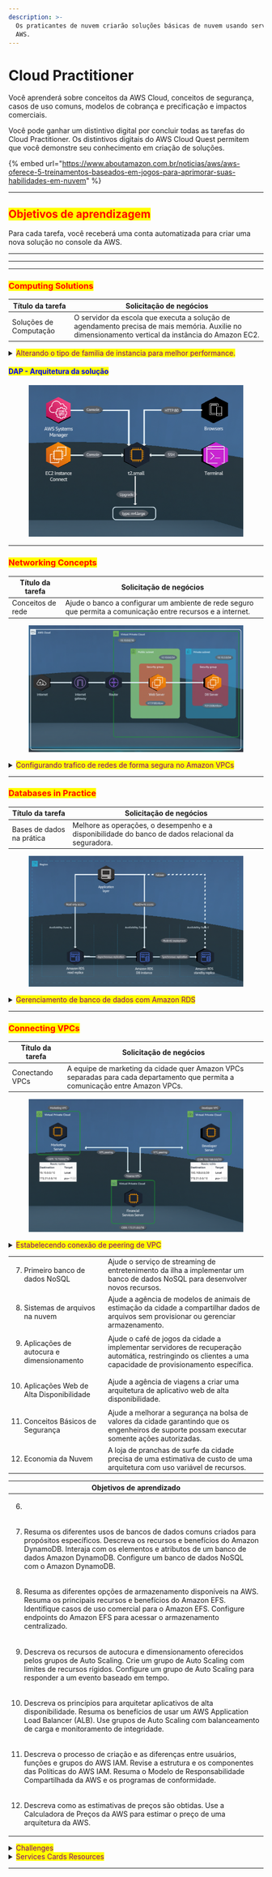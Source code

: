 ```yaml
---
description: >-
  Os praticantes de nuvem criarão soluções básicas de nuvem usando serviços da
  AWS.
---
```


# Cloud Practitioner

Você aprenderá sobre conceitos da AWS Cloud, conceitos de segurança, casos de uso comuns, modelos de cobrança e precificação e impactos comerciais.

Você pode ganhar um distintivo digital por concluir todas as tarefas do Cloud Practitioner. Os distintivos digitais do AWS Cloud Quest permitem que você demonstre seu conhecimento em criação de soluções.

{% embed url="https://www.aboutamazon.com.br/noticias/aws/aws-oferece-5-treinamentos-baseados-em-jogos-para-aprimorar-suas-habilidades-em-nuvem" %}

***

## <mark style="color:red;">**Objetivos de aprendizagem**</mark>

Para cada tarefa, você receberá uma conta automatizada para criar uma nova solução no console da AWS.



***



***

***

### <mark style="color:red;">Computing Solutions</mark>

| Título da tarefa       | Solicitação de negócios                                                                                                                            |
| ---------------------- | -------------------------------------------------------------------------------------------------------------------------------------------------- |
| Soluções de Computação | O servidor da escola que executa a solução de agendamento precisa de mais memória. Auxilie no dimensionamento vertical da instância do Amazon EC2. |

<details>

<summary><mark style="color:purple;">Alterando o tipo de familia de instancia para melhor performance.</mark></summary>

Descreva famílias de instâncias e tipos de instâncias do Amazon EC2. Descreva o dimensionamento horizontal e vertical.

1. Reconhecer opções para conectar-se a instâncias do Amazon EC2.

* [x] &#x20;Explore Amazon EC2 instance types.
* [x] Filter EC2 instances based on their attributes.
* [x] Connect to an EC2 instance using Amazon EC2 Session Manager
* [x] View EC2 instance metadata using the instance public IP address.
* [x] Start and stop an EC2 instance by using the Amazon EC2 console.

***

<mark style="color:purple;">**Step 1**</mark>

1. On the top navigation bar, review the Region selector to ensure that the Region is set to N. Virginio (us-east-1).
2. In the Services search box, type: EC2
3. In the search results, under Services, click EC2.
4. Go to next step

![](<../../../.gitbook/assets/image (22) (1).png>)

<mark style="color:purple;">**Step 2**</mark>

1. In the left navigation pane, click instances.
2. Go to the next step

<mark style="color:red;">**Concepts:**</mark> Amazon Elastic Compute Cloud (Amazon EC2) instances provide virtual compute capacity in the cloud. With a choice of processor, storage, networking, operating system, and purchase model the service offers a broad and deep solution.

![](<../../../.gitbook/assets/image (23) (1).png>)

<mark style="color:purple;">**Step 3**</mark>

1. In the instances section, choose the check box to select the AWS Computing Solutions instance.
2. Click the Details tab.
3. Review the details.
4. Go to the next step

<mark style="color:red;">**Concepts**</mark>: Information about the instance (such as its public IP, private IP, and public DNS) is displyaed in the instance summary section by selecting the EC2 instance.

![](<../../../.gitbook/assets/image (24) (1).png>)

<mark style="color:purple;">**Step 4**</mark>

1. in the left navigation pane, click Instance Types.
2. Go to the next step

<mark style="color:red;">**Concept:**</mark> Amazon EC2 provides a wide selection of instance types that belong to instance families that are optimized to fit different use cases.

![](<../../../.gitbook/assets/image (25) (1).png>)

<mark style="color:purple;">**Step 5**</mark>

1. In the Instances types section, in the filter box, type the fllowing and press Enter after each:

* t3.large
* c5.large
* r5.large

2. Choose the three check boxes to select each added instance types.
3. Go to the next step

<mark style="color:red;">Concept:</mark> Each instance type includes one or more instance sizes, so you can scale your resources to the requirements of your target workload.

![](<../../../.gitbook/assets/image (26) (1).png>)

<mark style="color:purple;">**Step 6**</mark>

1. For each instance types, review the instance details.
2. To compare compute, networking, storage, accelerators, and pricing information, scroll down.
3. In the left navigation pane, click instances.
4. Go to the next step

<mark style="color:red;">**Concept:**</mark> Using the Amazon EC2 console, you can filter instance attributes such as instance types, instance family, and instance size. You can search using keyworkds, atribute names, or expressions.

![](<../../../.gitbook/assets/image (27) (1).png>)

<mark style="color:purple;">**Step 7**</mark>

1. Choose the check box to select the AWS Computing Solutions instances.
2. On the details tab, under Public IPv4 address, click the copy icon to copy the provided address.

* Do not use the "open address" link

3. Go to the next step

<mark style="color:red;">**Concept:**</mark> Instance metadata is data about your instance that you can use to configure or manage the running instance. Instance metadata is divided into categories; for exemple, host name, events, and securiy groups.

![](<../../../.gitbook/assets/image (28) (1).png>)

<mark style="color:purple;">**Step 8**</mark>

1. Open a new browser tab, and then paste the IP Address that you just copied and press Enter (not shown).
2. Review the instance details, and then return to the previous browser.

* You should land on the instance page in the Amazon EC2 Console.

3. Go to the next step.

<mark style="color:red;">**Concept:**</mark> When creeating a new insntace, you can enable the instance metadata service (IMDS) through the Advanced details sections. This way, you can display attibute details by using the instance's public IP.

![](<../../../.gitbook/assets/image (29) (1).png>)

<mark style="color:purple;">**Step 9**</mark>

1. In the instances section, click Connect.
2. Go to the next step

<mark style="color:red;">**Concept:**</mark> You have the flexibility to connect to an EC2 instance by using Amazon EC2 Instance Connect, Session Manager (a capability of AWS Systems Manager), or an SSH client.

![](<../../../.gitbook/assets/image (30) (1).png>)

<mark style="color:purple;">**Step 10**</mark>

1. Click EC2 Instance Connect tab.
2. Review the connection settings.
3. Click the Session Manager tab.
4. Go to the next step

<mark style="color:red;">**Concept:**</mark> EC2 Instance Connect provides an efficient and secure way to connect to your Linux instances. EC2 Instance Connect uses AWS Identity and Access Management (IAM) policies and principals to control SSH access to you instances, removing the need to share and manage SSH keys.

![](<../../../.gitbook/assets/image (31).png>)

<mark style="color:purple;">**Step 11**</mark>

1. Review the Session Manager usage details.
2. Click the SSH client tab.
3. Go to the next step

<mark style="color:red;">**Concept:**</mark> Using Session Manager, you can manage your EC2 instances through an interactive one-click, browser-based shell or through the AWS Command Line Interface (AWS CLI). After the session begins, you can run bash commands as you would through any other connection type.

![](<../../../.gitbook/assets/image (32).png>)

<mark style="color:purple;">**Step 12**</mark>

1. Review the requirements for connecting through SSH.
2. Click to go back to the Session Manager tab.
3. Go to the next step.

<mark style="color:red;">**Concept:**</mark> You can connect to your instance by using an SSH client on your local device through your instance key pair. Your device might have an SSH client by default or you might need to install an SSH client.

![](<../../../.gitbook/assets/image (33).png>)

<mark style="color:purple;">**Step 13**</mark>

1. Click connect, and then wait for the terminal window to open.
2. Go to the next step.

<mark style="color:red;">**Concept:**</mark> Session Manager provides secure and auditable node management without the need to open inbound ports, maintain bastion hosts, or manage SSH keys. Session Manager also allows you to comply with corporate policies that require controlled access to managed nodes, strict security practicesm and fully auditable logs with node access details, while providing end users with simple onde-click cross-platform access to your managed nodes.

![](<../../../.gitbook/assets/image (34).png>)

<mark style="color:purple;">**Step 14**</mark>

1. To provide root privileges to the current session, in the terminal window, at the command prompt, run the following command (type the command and press Enter):  `sudo -i`
2. To change to the application directory, run: `cd ../home/ec2-user/sample-app`

* Be sure to add a space between `cd` and the `../` command.
* A sample application resides on this instance.

3. To view the files in the sample\_app directory, run: `ls`
4. To check the instance log, run: `tail -lf aws_compute_solutions.log`

<mark style="color:red;">**Concept:**</mark> After you are connected to the instance, you can control the instance by using AWS CLI command. The command prompt behaves as if you are connected locally.

![](<../../../.gitbook/assets/image (35).png>)

<mark style="color:purple;">**Step 15**</mark>

1. Review the log details.

* To quit, press CTRL + C on your keyboard.

2. Close the terminal tab to return to the instances page in the Amazon EC2 console.
3. Go to the next step.

![](<../../../.gitbook/assets/image (36).png>)

<mark style="color:purple;">**Step 16**</mark>

1. Click Actions to expand the dropdown menu.
2. Choose Instance settings.
3. Choose Edit user data.
4. Go to the next step

<mark style="color:red;">**Concept:**</mark> You can use the Actions dropdown menu to control the instance state and modify instance attributes.

![](<../../../.gitbook/assets/image (37).png>)

<mark style="color:purple;">**Step 17**</mark>

1. Under Current user data, review the commands.
2. Click Cancel.
3. Go to the next step

<mark style="color:red;">**Concept**</mark>**:** You can also use instance metadata to access user data that you specified when launching your instance.

![](<../../../.gitbook/assets/image (38).png>)

<mark style="color:purple;">**Step 18**</mark>

1. In the left navigation pane, click instances.
2. In the Instances section, click Instance state to expand the dropdown menu.
3. Choose Stop instance.
4. Go to the next step.

<mark style="color:red;">**Concept:**</mark> Using the instance state dropdown menu, you can place an instance into different states of activity. You can start and stop an instance if it has an Amazon Elastic Block Store (Amazon EBS) volume as its root device.

![](<../../../.gitbook/assets/image (39).png>)

<mark style="color:purple;">**Step 19**</mark>

1. In the pop-up box, click Stop.
2. Go to the next step

<mark style="color:red;">**Concept:**</mark> Afteran instance stops, CPU usage and data transfer charges cease, but storage charges for any attached Amazon EBS volumes continue.

![](<../../../.gitbook/assets/image (40).png>)

<mark style="color:purple;">**Step 20**</mark>

1. Review the successfully stopped banner.
2. On the Details tab, after the instance state changes to Stopped, review the Public IPv4 address and DNS.

* They should both be empty. You may need to click the refresh button under the banner to see the empty settings.

3. Go to the next step.

<mark style="color:red;">**Concept:**</mark> Each time you start a stopped instance, AWS charges a minimum of one minutes for the use of per-second billing instances. After one minute, AWS charges only for the seconds that you use.

![](<../../../.gitbook/assets/image (41).png>)

<mark style="color:purple;">**Step 21**</mark>

1. In Actions to expand the dropdown menu.
2. Choose instance settings.
3. Review the available options.

* You have different options to change your instance, such as type, termination protectionm and shutdown behavior.

4. Go to the next step.

<mark style="color:red;">**Concept:**</mark> You must stop your Amazon EBS-backend instance before you can change its instance type. Plan for downtime while your instance is stopped. Stopping the instance and changing its instance type might take a few minutes, and restarting your instance might take a variable amount of time depending on your application's startup scripts.

![](<../../../.gitbook/assets/image (42).png>)

<mark style="color:purple;">**Step 22**</mark>

1. Click Instance state to expand the dropdown menu.
2. Choose Start Instance.
3. Go to the next step

![](<../../../.gitbook/assets/image (43).png>)

<mark style="color:purple;">**Step 23**</mark>

1. After the instance reaches the Running state, review the instance details.

* Node that the public IPv3 address and DNS are now populated.

2. Go to the next step.

![](<../../../.gitbook/assets/image (44).png>)

Finished.

</details>

#### <mark style="color:blue;">DAP - Arquitetura da solução</mark>

<figure><img src="../../../.gitbook/assets/image (21) (1).png" alt=""><figcaption></figcaption></figure>

***

### <mark style="color:red;">Networking Concepts</mark>

| Título da tarefa  | Solicitação de negócios                                                                                      |
| ----------------- | ------------------------------------------------------------------------------------------------------------ |
| Conceitos de rede | Ajude o banco a configurar um ambiente de rede seguro que permita a comunicação entre recursos e a internet. |

<figure><img src="../../../.gitbook/assets/image (17) (1).png" alt=""><figcaption></figcaption></figure>

<details>

<summary><mark style="color:purple;">Configurando trafico de redes de forma segura no Amazon VPCs</mark></summary>

Defina os principais recursos de VPCs, sub-redes, gateways de internet e tabelas de rotas. Descreva os benefícios de usar Amazon VPCs. Declare os conceitos básicos de notação de bloco CIDR e endereçamento IP.&#x20;

1. Explique como o tráfego VPC é roteado e protegido usando gateways, listas de controle de acesso à rede e grupos de segurança.

* [x] Explore the components that comprise a virtual private cloud (VPC)
* [x] Configure a route table attached to a subnet within a VPC.
* [x] Configure an internet gateway inside a VPC.
* [x] Configure inbound rules within a security group to control access.

***

<mark style="color:purple;">**Step 1**</mark>

1. On the top navigation bar, review the Region selector to ensure that the Region is set to N. Virginio (us-east-1).
2. In the Services search box, type: EC2
3. In the search results, under Services, click EC2.
4. Go to next step

<mark style="color:red;">**Concept:**</mark> AWS launched its very first Amazon Elastic Compute Cloud (Amazon EC2) instance in August, 2006.

![](<../../../.gitbook/assets/image (22) (1).png>)

<mark style="color:purple;">**Step 2**</mark>

1. In the left navigation pane, click instances.
2. Go to the next step

![](<../../../.gitbook/assets/image (5) (1).png>)

<mark style="color:purple;">**Step 3**</mark>

1. In the instances section, choose the check box to select Web Server instance.
2. On the Details tab, under Public IPv4 address, click the copy icon to copy the provided addredd.
3. Go to the next step

![](<../../../.gitbook/assets/image (1) (1) (1).png>)

<mark style="color:purple;">**Step 4**</mark>

1. In a new browser tab, paste the IP Address that you just copied and press Enter.

* After a few minutes, a site timeout message will appear.

2. To solve this issue return to the previous browser (the Instances page in the Amazon EC2 console).
3. Go to the next step

![](<../../../.gitbook/assets/image (2) (1) (1).png>)

<mark style="color:purple;">**Step 5**</mark>

1. In the instances section, choose the check box to select the Web Server instance.
2. Click the Networking tab.
3. Review the Public and Private IIPv4 address.
4. Go to the next step

<mark style="color:red;">**Concepts**</mark>: Using Amazon Virtual Private Cloud (Amazon VCP), you can launch AWS resources into a virtual network closely resembles a traditional network that you'd operate in you own data center, with the benefits of using the scalable infrastructure of AWS.

![](<../../../.gitbook/assets/image (3) (1) (1).png>)

<mark style="color:purple;">**Step 6**</mark>

1. Under Subnet ID, click the provided ID.
2. Go the next step

<mark style="color:red;">**Concepts**</mark>: A subnet is a range of IP addresses in your VPC. You can launch AWS resources into a specified subnet. Each subnet must reside entirely within one Availability Zone and cannot span zones.

![](<../../../.gitbook/assets/image (4) (1) (1).png>)

<mark style="color:purple;">**Step 7**</mark>

1. In the Subnets section, choose the check box to select the network-concepts subnet.
2. Click the Route table tab.
3. Next to Route table, click the link name that contains web-server-netSubnet1

<mark style="color:red;">**Concepts**</mark>: A route table contains a set of rules, called routes, that are used to determine where network traffic from your subnet or gateway is directed. Use a public subnet for internet-connected resources and a private subnet for resources not connected to the Internet.

![](<../../../.gitbook/assets/image (5) (1) (1).png>)

<mark style="color:purple;">**Step 8**</mark>

1. In the Route tables section, choose the check box to select the network-concepts route table.
2. Click the Routes tab.
3. Review the two route table entries.

* One route sends local traffic to the local network only, and the other route sends all other traffic to the internet through a NAT gateway.

4. Click Edit routes.
5. Go to the next step.

<mark style="color:red;">**Concepts**</mark>: The CIDR naming convention 0.0.0.0/0 represents all IPv4 address (::/0 for IPv6).

![](<../../../.gitbook/assets/image (6) (1).png>)

<mark style="color:purple;">**Step 9**</mark>

1. To delete e NAT gateway from the route table, click Remove.
2. Go to the next step.

<mark style="color:red;">**Concepts**</mark>: A NAT gateway is a network address translation (NAT) service. With a NAT gateway, instances in a private subnet can connect to services outside your VPC. External services cannot initiate a connection with those instances.

![](<../../../.gitbook/assets/image (7) (1).png>)

<mark style="color:purple;">**Step 10**</mark>

1. Click Add route.
2. To configure the new route, for Destination, type: 0.0.0.0/0
3. For Target, choose Internet Gateway.
4. Choose igw-xxxxxxx(network-concepts/VPC).
5. Click Save changes.
6. Go to the next step

<mark style="color:red;">**Concepts**</mark>: An internet gateway serves two purposes:

* Provide a target in your VPC route tables for internet-routable traffic.
* Perform network address translation (NAT) for instances that have been assigned public IPv4 addresses.

![](<../../../.gitbook/assets/image (8) (1).png>)

<mark style="color:purple;">**Step 11**</mark>

1. On the Routes tab, review the new internet gateway association.

* The subnet is now reachable from the internet.

2. Navigate to the Instances page on the Amazon EC2 console.

* Remember, on the top navigation bar, you can use the Services search box (or click Services) to navigate to a different service console

3. Go to the next step

<mark style="color:red;">**Concepts**</mark>: An internet gateway supports IPv4 and IPv6 traffic. It does not cause availability risks or bandwidth constraints on your network traffic. There's no additional charge for having an internet gateway in you account.

![](<../../../.gitbook/assets/image (9) (1).png>)

<mark style="color:purple;">**Step 12**</mark>

1. In the felt navigation pane, click instances.
2. In the Instances section, choose the check box to select the Web Server instance.
3. Click the Security tab.
4. Under Security groups, click WebServerSecurityGroup
5. Go to the next step

![](<../../../.gitbook/assets/image (10) (1).png>)

<mark style="color:purple;">**Step 13**</mark>

1. On the Inbound rules tab, click Edit inbounds rules.
2. Go to the next step

<mark style="color:red;">**Concepts**</mark>: For each security group, you can add rules that control the traffic based on protocols and port numbers. Separate sets of rules exist for inbound traffic and outbound traffic.

![](<../../../.gitbook/assets/image (11) (1).png>)

<mark style="color:purple;">**Step 14**</mark>

1. Click Add rule
2. Go to the next step

<mark style="color:red;">**Concepts**</mark>: When you create a VPC, it comes with a default security group. You can create additional security groups for each VPC.

![](<../../../.gitbook/assets/image (12) (1).png>)

<mark style="color:purple;">**Step 15**</mark>

1. In the Inbound rules section, for Type, click the search box to expand the dropdown menu.
2. Scroll down to see the varius predefined protocols available.

* You can see MYSQL/Aurora protocol on the dropdown menu, which you will use in the upcoming DIY section of this solution.

3. Choose HTTP.
4. Go to the next step.

<mark style="color:red;">**Concepts**</mark>: You can create a security group and add rules that reflect the role of the instance that is associated with the security group. For example, an instnace that is configured as a web server needs security group rules that allow inbound HTTP and HTTPS access. Likewise, a database instance needs rules that allow access for the type of database, such as access over port 3306 for MySQL.

![](<../../../.gitbook/assets/image (13) (1).png>)

<mark style="color:purple;">**Step 16**</mark>

1. For Source, choose Anywhere-IPV4.
2. Review the recommended setting warning alert.
3. Click Save rules.
4. Go to the next step

<mark style="color:red;">**Concepts**</mark>: Security groups are stateful. For example, if you send request from an instance, the response traffic for that request is allowed to reach the instance regardless of the inbound security group rules. Responses to allowed inbound traffic are allowed to leave the instance, regardless of the outbound rules.

![](<../../../.gitbook/assets/image (14) (1).png>)

<mark style="color:purple;">**Step 17**</mark>

1. In the left navigation pane, click Instances.
2. Go to the next step.

![](<../../../.gitbook/assets/image (15) (1).png>)

<mark style="color:purple;">**Step 18**</mark>

1. In the Instances section, choose the check box to select the Web Server instance.

* This will test connectivity using a Java application.

2. Click the Networking tab.
3. Under Publick IPv4 address, click the copy icon to copy the provided address.
4. Go to the next step

![](<../../../.gitbook/assets/image (118).png>)

<mark style="color:purple;">**Step 19**</mark>

1. In the new browser tab, paste the instance IP address that you just coiped and press Enter.
2. Review the application that loads from the publick IP address.
3. Review the connection from the internet to the Web Server.

* A connection should be established.

4. Review the connection from the Web Server to the DB Server.

* A connection from the Web Server to the DB Server sould display as failed.

5. Go to the next step

<mark style="color:red;">**Concepts**</mark>: To deploy a working internet gateway, the following must be completed:

* The internet gateway must be attached to a VPC
* Route tables associated with your public subnet must have a route to your internet gateway.
* Security groups associated with your VPC must allow traffic to/from the internet.
* Any instances in the VPC must have a public IP or Elastic IP address assigned.

![](<../../../.gitbook/assets/image (119).png>)

Finished.

</details>

***

### <mark style="color:red;">Databases in Practice</mark>

| Título da tarefa          | Solicitação de negócios                                                                            |
| ------------------------- | -------------------------------------------------------------------------------------------------- |
| Bases de dados na prática | Melhore as operações, o desempenho e a disponibilidade do banco de dados relacional da seguradora. |

<figure><img src="../../../.gitbook/assets/image.png" alt=""><figcaption></figcaption></figure>

<details>

<summary><mark style="color:purple;">Gerenciamento de banco de dados com Amazon RDS</mark></summary>

Revise os recursos, benefícios e tipos de banco de dados disponíveis com o Amazon RDS. Descreva o dimensionamento vertical e horizontal no Amazon RDS. Use réplicas de leitura do Amazon RDS para aumentar o desempenho do banco de dados.&#x20;

1. Implemente implantações multi-AZ do Amazon RDS para aumentar a disponibilidade.

* [x] Launch an Amazon RDS instance.
* [x] Configure a Multi-AZ deploymnet
* [x] Configure Amazon RDS backups.

***

<mark style="color:purple;">**Step 1**</mark>

1. In the top navigation bar search box, type: RDS
2. In the search results, under Services, click RDS.
3. Go to the next step

![](<../../../.gitbook/assets/image (1).png>)

<mark style="color:purple;">**Step 2**</mark>

1. In the left navigation pane, click Databases.
2. In the Databases section, click Create database.
3. Go to the next step

<mark style="color:red;">**Concept:**</mark> Amazon Relational Database Service (Amazon RDS) is a managed service. This  means that your database administrator can focus on innovating instead of patching and updating their database and infrastructure.

Amazon RDS is optmized for memory, performance, and input/output. With Amazon RDS, you only pay for the resources that you actually consume.

![](<../../../.gitbook/assets/image (2).png>)

<mark style="color:purple;">**Step 3**</mark>

1. To fine-tune your configuration, for Choose a database creation method, choose Standard create.
2. For Engine type, choose MariaDB.
3. Go to the next step.

<mark style="color:red;">**Concept:**</mark> AWS offers several familiar database (DB) engines. Amazon Aurora, a lightning fast database solution at AWS, is up to five times faster than MySQL and three times faster than PostgreSQL. Aurora databases are highly secure, available, and durable.

&#x20;![](<../../../.gitbook/assets/image (3).png>)

<mark style="color:purple;">**Step 4**</mark>

1. For Engine Version, keep the default MariaDB version provided.

* The default version might be different from what is displayed in the screenshot example.

2. For Templates, choose Dev/Test.
3. Go to the next step

<mark style="color:red;">**Concept:**</mark> Amazon RDS provides three templates for you deployment: Production, Dev/Test, and Free Tier. Use Free Tier if you wish to learn or deploy a quick proof of concept. Use Production only when deploying a production-level system

![](<../../../.gitbook/assets/image (4).png>)

<mark style="color:purple;">**Step 5**</mark>

1. For DB instance identifier, type: my-database

* This is the name of your DB instance.

2. For Master username, keep the default username of admin.
3. For Credentials management, choose Self managed
4. For Master password, type: ILoveLearning!123
5. For Confirm password, type the password again.
6. Go to the next step

<mark style="color:red;">**Concept:**</mark> You DB instance identifier is the name that you see when you search for your instance in the console. You can connect this database with the credentials that you provide here.

![](<../../../.gitbook/assets/image (5).png>)

<mark style="color:purple;">**Step 6**</mark>

1. Scroll down to instance configuration
2. For DB Instance class, choose Burstable classes.
3. On the dropdown menu below that, choose db.t3.xlarge

* Only t3 db classes are supoported in this lab.

4. For Storage type, on the dropdown menu, choose General Purpose SSD (gp2).
5. For Allocated storage, type: 20
6. Go to the next step

<mark style="color:red;">**Concept:**</mark> Amazaon RDS supports the most demanding database applications. You can choose between two SSD-backed storage options. One is optimized for high performance OLTP applications, and the other is optimize for cost-effective, general-purpose use.

![](<../../../.gitbook/assets/image (6).png>)

<mark style="color:purple;">**Step 7**</mark>

1. For Storage autoscaling, chick the expand arrow.
2. Review the default option of Enable storage autoscaling.
3. For Maximum storage threshold, review the default threshold of 1000GB.
4. Under Availability & durability, for multi-AZ deployment, choose Create a standby instance.
5. Go to the next step

<mark style="color:red;">**Concept:**</mark> Using the MySQL, MariaDB, Oracle, and PostgreSQL engines, you can scale up to 64 TB of storage. SQL Server supports up too 16 TB. Storage scaling is on the fly, with zero downtime.

![](<../../../.gitbook/assets/image (7).png>)

<mark style="color:purple;">**Step 8**</mark>

1. In the Connectivity section, for Virtual private cloud (VPC), keep the default value of Default VPC.
2. For DB subnet group, keep the default setting.
3. For Public access, keep the default setting.
4. For VPC security group (firewall), keep the default setting.
5. Go to the next step

<mark style="color:red;">**Concept:**</mark> Amazon RDS helps you control network access to you database. You can also run your RDS DB instances in a virtual private cloud (VPC). This way, you can isolate your DB instances and connect to you existing IT infraestructure through an industry standard encrypted IPsec VPN.

![](<../../../.gitbook/assets/image (8).png>)

<mark style="color:purple;">**Step 9**</mark>

1. In the Monitoring section, for Performance insights, clear the check box to deselect Turn on Performance Insights.
2. For Additional configuration, click the expand arrow.
3. For Enhanced Monitoring, clear the check box to deselect Enable Enhanced monitoring.

* If either Performance Insights or Enhanced monitoring are enabled, you'll get a permissions error when trying to create the database.

4. Scroll down to the Additional configuration section.
5. Go to the next step.

![](<../../../.gitbook/assets/image (9).png>)

<mark style="color:purple;">**Step 10**</mark>

1. In the Additional configuration section, for Additional configuration, click de expand arrow.
2. For Initial database name, type: my\_database
3. For DB parameter group and Option group, review the default options.
4. Under Backup, review the default options.
5. Go to the next step

<mark style="color:red;">**Concept:**</mark> In order for AWS to sucessfully provision an RDS DB instance for you, you must first specify an initial database name. if you failt to spacify an initial database, your instance can still be provisioned, but it might not work properly.

![](<../../../.gitbook/assets/image (10).png>)

<mark style="color:purple;">**Step 11**</mark>

1. In the Additional configuration section, for Encryption, review the default option of Enable encryption.
2. Go to the next step

![](<../../../.gitbook/assets/image (12).png>)

<mark style="color:purple;">**Step 12**</mark>

1. For Maintenance, clear the check box to deselect Enable auto minor version upgrade.
2. For Maintenance window, review the default selection of No preference
3. Scroll down and click Create database (not shown).
4. Go to the next step.

![](<../../../.gitbook/assets/image (13).png>)

<mark style="color:purple;">**Step 13**</mark>

* Expect about 15-20 minutes to create your RDS instance. It's a great time to get a cup of coffe or a snack!
* You may see a pop-up window. Please close it.

1. When you return, in the Databases section, click the refresh icon.
2. Under Status, review to ensure that the DB status is Available.
3. Click my-database.
4. Go to the next step

![](<../../../.gitbook/assets/image (14).png>)

<mark style="color:purple;">**Step 14**</mark>

1. Click Actions to expand the dropdown menu.
2. Review the different options.

* The options, such as Create read replica, can be used to manage your existing DB instance.

3. Go to the next step.

![](<../../../.gitbook/assets/image (15).png>)

***

DIY Activities

* [x] Create a read replica of your primary database using a db.t3.xlarge instance

![](<../../../.gitbook/assets/image (16).png>)

***

</details>

***

### <mark style="color:red;">Connecting VPCs</mark>

| Título da tarefa | Solicitação de negócios                                                                                                        |
| ---------------- | ------------------------------------------------------------------------------------------------------------------------------ |
| Conectando VPCs  | A equipe de marketing da cidade quer Amazon VPCs separadas para cada departamento que permita a comunicação entre Amazon VPCs. |

<figure><img src="../../../.gitbook/assets/image (120).png" alt=""><figcaption></figcaption></figure>

<details>

<summary><mark style="color:purple;">Estabelecendo conexão de peering de VPC</mark></summary>

Resuma como o peering de VPC funciona com o Amazon VPC. Explique as etapas para estabelecer uma conexão de peering de VPC. Crie uma conexão de peering entre dois Amazon VPCs.&#x20;

1. Estabeleça uma conexão de peering entre Amazon VPCs usando uma sub-rede específica.

* [ ] Set up a VPC peering connection
* [ ] Ensure that traffic is internally routed within this connection.

***

<mark style="color:purple;">**Step 1**</mark>

1. In the navigation bar search box, type: VPC
2. In the search results, under Services, click VPC.
3. Go to the next step.

<mark style="color:red;">**Concept**</mark>: Amazon Virtual Private Cloud (Amazon VPC) is a service that helps you launch AWS resources in a logically isolated virtual network that you define. You have complete control over you virtual networking environment.

![](<../../../.gitbook/assets/image (121).png>)

<mark style="color:purple;">**Step 2**</mark>

1. In the left navigation pane, click Your VPCs.
2. In the your VPCs section, review the Marketing, Finance, and Developer VPCs.
3. Go to the next step

<mark style="color:red;">**Concept**</mark>: By default, VPCs are isolated from each other. A VPC peering connection is a networking connection between two VPCs that you can use to route traffic between them by using private IP address.

![](<../../../.gitbook/assets/image (122).png>)

<mark style="color:purple;">**Step 3**</mark>

1. In the top navigation bar search box, type: EC2
2. In the search results, under Services, click EC2
3. Go to the next step.

![](<../../../.gitbook/assets/image (123).png>)

<mark style="color:purple;">**Step 4**</mark>

1. In the Resources section, click Instances (running).
2. Go to the next step.

![](<../../../.gitbook/assets/image (124).png>)

<mark style="color:purple;">**Step 5**</mark>

1. In the Instances section, choose the check box to select the FinanceServer instance.
2. On the Details lab, review to see that no Public IPv4 address or DNS is populated for FinanceServer.

* This is because the server was created in a private subnet.

3. Under Private IPv4 addresses, click the copy icon to copy the provided IP address for FinanceServer, and then paste it in the text editor of your choice on your local device.

* You will use this value in later steps.

4. Scroll down to Subnet ID
5. Go to the next step

![](<../../../.gitbook/assets/image (125).png>)

<mark style="color:purple;">**Step 6**</mark>

1. Under Subnet ID, review the provided ID.

* Note that the subnet is private (FinancePrivateSubnet)

2. Go to the next step.

![](<../../../.gitbook/assets/image (126).png>)

<mark style="color:purple;">**Step 7**</mark>

1. To view the details of the MarketingServer instance, clear the check box to deselect the FinanceServer instance, and then choose the check boc to select the MarketingServer instance.
2. On the Details tab, under VPC ID, review the VPC that the MarketingServer instance belongs to
3. In the Instance section, click Connect.
4. Go to the next step

<mark style="color:red;">**Concept**</mark>: You can connect to an Amazon Elastic Compute Cloud (Amazon EC2) instance in four ways:&#x20;

* EC2 Insntace Connect
* Session Manager
* SSH client
* EC2 Serial Console

![](<../../../.gitbook/assets/image (127).png>)

<mark style="color:purple;">**Step 8**</mark>

1. Click the Session Manager tab.
2. Click Connect.

* The Session Manager terminal for the MarketingServer instance opens in a new browser tab (or window).

3. Go to the next step.

<mark style="color:red;">**Concept**</mark>: Session Manager is a fully managed AWS System Manager capability. With Session Manager, you can manage your Amazon EC2 instances, edge devices, and on-premises servers and virtual machines (VMs). You can use either an interactive one-click browser-based shell or the AWS Command Line Interface (AWS CLI).

![](<../../../.gitbook/assets/image (128).png>)

<mark style="color:purple;">**Step 9**</mark>

1. In the terminal window, replacing the current IP address with the IP address that you copied in an earlier step, run (type the command and press Enter) ping 172.31.x.xx

* This private IPv4 address is for the FinanceServer instance. This command checks the connection to the FinanceServer instance

2. Review to see that your command hangs, and there is no connection.
3. To exit the running process, on your keyboard, press CTRL + C
4. Go to the next step.

<mark style="color:red;">**Concept**</mark>: By default, VPCs cannot communicate with resources in other VPCs using private IPv4 addresses or IPv6 addresses. In our example, the FinanceServer instance doesn't have a public IP, so your VPCs don't know how to route data to private IP destinations outside of thir own private range.

![](<../../../.gitbook/assets/image (129).png>)

<mark style="color:purple;">**Step 10**</mark>

1. In the previous browser, in the Amazon EC2 Instances section, under Instance ID, click the MarketingServer instance ID.
2. Go to the nest step

![](<../../../.gitbook/assets/image (130).png>)

<mark style="color:purple;">**Step 11**</mark>

1. Under Subnet ID, click the provided ID.
2. Go to the next step

<mark style="color:red;">**Concept**</mark>: EC2 instances reside within a subnet. A subnet is a range of IP Addresses in your VPC.

![](<../../../.gitbook/assets/image (131).png>)

<mark style="color:purple;">**Step 12**</mark>

1. In the Subnets section, choose the check box to select the subnet name.
2. On the Details tab, under Route table, click the provided route ID.
3. Go to the next step

<mark style="color:red;">**Concept**</mark>: An important property of a subnet is its route table. A route table contains a set of rules, called routes. Routes are used to determine where network traffic, from your subnet or gateway, is directed.

![](<../../../.gitbook/assets/image (132).png>)

<mark style="color:purple;">**Step 13**</mark>

1. Under Route tables, choose the Marketing route table.
2. Click the Routes tab.
3. In the Routes section, review the routing rules.

* You should see two routes: one route for the local traffic and one route for the internet traffic through the internet gateway.

4. Go to the next step.

<mark style="color:red;">**Concept**</mark>: Routes tables will have rules for local traffic and public IP ranges if a gateway is attached. We recommend that you specify a CIDR block from the private IPv4 address ranges, as specifed in RFC 1918.

![](<../../../.gitbook/assets/image (133).png>)

<mark style="color:purple;">**Step 14**</mark>

1. In the left navigation pane, click Peering connections.
2. In the Peering connections section, click Create peering connection.
3. Go to the next step

<mark style="color:red;">**Concept**</mark>:  Instances in either VPC can communicate with each other as if they are in the same network.

![](<../../../.gitbook/assets/image (134).png>)

<mark style="color:purple;">**Step 15**</mark>

1. In the Peering connection settings section, for Name, type: Marketing <> Finance
2. For VPC ID (Requester), on the dropdown menu, choose the Marketing VPC.
3. For VPC CIDRs, review to ensure that the Marketing VPC has 10.10.0.0/16 as its CIDR range.
4. Scrool down to the bottom of the page.
5. Go to the next step

<mark style="color:red;">**Concept**</mark>: Your VPC will request that another VPC allow access to its resources. the VPC that makes the request is called the Requester. You can request access to VPCs from other AWS accounts.

![](<../../../.gitbook/assets/image (135).png>)

<mark style="color:purple;">**Step 16**</mark>

1. For VPC ID (Accepter), choose the Finance VPC.
2. For VPC CIDRs, review to ensure that the Finance VPC has 172.31.0.0/16 as it CIDR range.
3. Click Create peering connection.
4. Go to the next step.

![](<../../../.gitbook/assets/image (136).png>)

<mark style="color:purple;">**Step 17**</mark>

1. In the success alert, review the message.
2. Under Status, review to ensure that the status is Pending Acceptance by xxxxxx.
3. Click Actions to expand the dropdown menu.
4. Choose Accept request.
5. Go to the next step

<mark style="color:red;">**Concept**</mark>: To request a VPC peering connection with a VPC in your account, ensure that you have the IDs of the VPCs with which you are creating the VPC peering connection. You must both create and accept the VPC peering connection request yourself to activate it. if the peering connection is across accounts, both accounts must accept the connection to activate it.

![](<../../../.gitbook/assets/image (137).png>)

<mark style="color:purple;">**Step 18**</mark>

1. In the pop-up box, click Accept request.
2. Go to the next step

![](<../../../.gitbook/assets/image (138).png>)

<mark style="color:purple;">**Step 19**</mark>

1. In the success alert, review the message.
2. Under Status, review to see that the status is Active.
3. Go to the next step

![](<../../../.gitbook/assets/image (139).png>)

<mark style="color:purple;">**Step 20**</mark>

1. Return to the Instances section on the Amazon EC2 console. and then choose the check box to select the MarketingServer instance.
2. On the Details tab, under Subnet ID, click the provided ID.
3. Go to the next step

<mark style="color:red;">**Concept**</mark>: After you establish a peering connection, you must modify the route table associeated with each VPC. You must add a route into each route table to allow traffic to be routed to the peered VPC.

![](<../../../.gitbook/assets/image (140).png>)

<mark style="color:purple;">**Step 21**</mark>

1. In the Subnets section, choose the check box to select the available subnet.
2. Under Route table, click the provided route ID.
3. Go to the next step

![](<../../../.gitbook/assets/image (141).png>)

<mark style="color:purple;">**Step 22**</mark>

1. In the Route tables section, choose the Marketing route table.
2. Click the Routes tab.
3. Click Edit routes.
4. Go to the next step

![](<../../../.gitbook/assets/image (143).png>)

<mark style="color:purple;">**Step 23**</mark>

1. Click Add route.
2. To configure the route, for Destination, in the new search box, type: 172.31.0.0/16
3. For Target, in the dropdown box, choose Peering Connection.
4. Choose the peering connection target that contains Marketing <> Finance.
5. Click Save changes.
6. Go to the next step

![](<../../../.gitbook/assets/image (144).png>)

<mark style="color:purple;">**Step 24**</mark>

1. In the success alert, review the message.
2. Go to the next step

![](<../../../.gitbook/assets/image (145).png>)

<mark style="color:purple;">**Step 25**</mark>

1. Return to the Instance section on the Amazon EC2 console, and then choose the check boc to select the FinanceServer instance.
2. On the Details tab, under Subnet ID, click the provided ID.
3. Go to the next step

![](<../../../.gitbook/assets/image (146).png>)

<mark style="color:purple;">**Step 26**</mark>

1. In the Subnets section, choose the check box to select the available subnet.
2. On the Details tab, under Route table, click the provided route ID.
3. Go to the next step

![](<../../../.gitbook/assets/image (147).png>)

<mark style="color:purple;">**Step 27**</mark>

1. In the Route tables section, choose the Finance route table.
2. Click the Routes tab.
3. Click Edit routes.
4. Go to the next step.

<mark style="color:red;">**Concept**</mark>: The route tables for each VPC must be modified to allow traffic across the peering connection.

![](<../../../.gitbook/assets/image (148).png>)

<mark style="color:purple;">**Step 28**</mark>

1. Click Add route.
2. To configure the route, for Destination, in the new search box, type: 10.10.0.0/16
3. For Target, in the dropbox box, choose Peering Connection.
4. Choose the peering connection taget that contains Marketing <> Finance.
5. Click Save changes.
6. Go to the next step

![](<../../../.gitbook/assets/image (149).png>)

<mark style="color:purple;">**Step 29**</mark>

1. In the success alert, review the message.
2. Go to the next step.

![](<../../../.gitbook/assets/image (150).png>)

<mark style="color:purple;">**Step 30**</mark>

1. Return to the Amazon EC2 Instances section, and then choose the check box to select the MarketingServer instance.
2. Click Connect
3. Go to the next step.

![](<../../../.gitbook/assets/image (151).png>)

<mark style="color:purple;">**Step 31**</mark>

1. Click the Session Manager tab.
2. Click Connect
3. Go to the next step

![](<../../../.gitbook/assets/image (152).png>)

<mark style="color:purple;">**Step 32**</mark>

* The Session Manager terminal for the MarketingServer instance opens in a new browser  tab (or window).

1. In the terminal, replacing the current IP address with the IP address that you copied in an earlier step, run: ping 172.31.x.xx

* This private IPv4 address is for the FinanceServer instance.

2. Review to see that the ping command is still not working.
3. To exit the running process, on your keyboard, press CTRL + C.
4. Go to the next step

<mark style="color:red;">**Concept**</mark>:  Peered VPCs do not necessarily accept all data between them. Security features, such as network access control lists and security groups, still apply. Be sure to update them accordingly.

![](<../../../.gitbook/assets/image (153).png>)

<mark style="color:purple;">**Step 33**</mark>

1. In the previous browser, in the Amazon EC2 Instances section, choose the check box to select the FinanceServer instance.
2. Click the Security tab.
3. Under Security groups, click the provided security group name that contains FinanceServerSecurityGroup.
4. Go to the next step

<mark style="color:red;">**Concept**</mark>: Security groups do not automatically accept data from peered VPCs. You must update security groups to allow a peered VPC as an incoming source.

![](<../../../.gitbook/assets/image (154).png>)

<mark style="color:purple;">**Step 34**</mark>

1. Click the Inbound rules tab.
2. Click Edit inbound rules.
3. Go to the next step

<mark style="color:red;">**Concept**</mark>: Security groups are stateful. If you send a request from your instance, the responde traffic for that request is allowed to flow in regardless of the inbound rules. This also means that responses to allowed inbound traffic are allowed to flow out, regardless of the outbound rules.

![](<../../../.gitbook/assets/image (155).png>)

<mark style="color:purple;">**Step 35**</mark>

1. Click Add rule.
2. To configure the rule, for Type, in the new search box, choose Custom ICMP - IPv4.
3. For Source, in the new search box, type and choose: 10.10.0.0/16
4. Click Save rules.
5. Return to the Amazon EC2 Instance page, and then connect to the MarketingServer instance by using Session Manager (not shown).
6. Go to the next step.

<mark style="color:red;">**Concept**</mark>: Security group rules are always permissive. You can't create rules that deny access. Using security group rules, you can filter traffic based on protocols and port numbers.

![](<../../../.gitbook/assets/image (156).png>)

<mark style="color:purple;">**Step 36**</mark>

1. In the terminal, replacing the current  IP address with the IP address that you copied in an earlier step, run: ping 172.31.x.xx

* This private IPv4 address is for the FinanceServer instance.

2. Review the data.

* The MarketingServer instance should now be able to communicate with the FinanceServer instance.

3. To exit the Running process, on your keyboard, press CTRL + C
4. Go to the next step

<mark style="color:red;">**Concept**</mark>: Your services can communicate after your VPCs are peered and the security groups allow the corrent traffic. Remember, if you need to add different traffic types, you will have to change the inbound rules of your security groups.

![](<../../../.gitbook/assets/image (157).png>)

***

DIY Activite

* [x] Configure VPC peering between Developer and Finance department VPCs.

![](<../../../.gitbook/assets/image (158).png>)

</details>





|                                                                      |                                                                                                                                                              |
| -------------------------------------------------------------------- | ------------------------------------------------------------------------------------------------------------------------------------------------------------ |
| <ol start="7"><li>Primeiro banco de dados NoSQL</li></ol>            | Ajude o serviço de streaming de entretenimento da ilha a implementar um banco de dados NoSQL para desenvolver novos recursos.                                |
| <ol start="8"><li>Sistemas de arquivos na nuvem</li></ol>            | Ajude a agência de modelos de animais de estimação da cidade a compartilhar dados de arquivos sem provisionar ou gerenciar armazenamento.                    |
| <ol start="9"><li>Aplicações de autocura e dimensionamento</li></ol> | Ajude o café de jogos da cidade a implementar servidores de recuperação automática, restringindo os clientes a uma capacidade de provisionamento específica. |
| <ol start="10"><li>Aplicações Web de Alta Disponibilidade</li></ol>  | Ajude a agência de viagens a criar uma arquitetura de aplicativo web de alta disponibilidade.                                                                |
| <ol start="11"><li>Conceitos Básicos de Segurança</li></ol>          | Ajude a melhorar a segurança na bolsa de valores da cidade garantindo que os engenheiros de suporte possam executar somente ações autorizadas.               |
| <ol start="12"><li>Economia da Nuvem</li></ol>                       | A loja de pranchas de surfe da cidade precisa de uma estimativa de custo de uma arquitetura com uso variável de recursos.                                    |

| Objetivos de aprendizado                                                                                                                                                                                                                                                                                        |
| --------------------------------------------------------------------------------------------------------------------------------------------------------------------------------------------------------------------------------------------------------------------------------------------------------------- |
| <ol start="6"><li></li></ol>                                                                                                                                                                                                                                                                                    |
| <ol start="7"><li>Resuma os diferentes usos de bancos de dados comuns criados para propósitos específicos. Descreva os recursos e benefícios do Amazon DynamoDB. Interaja com os elementos e atributos de um banco de dados Amazon DynamoDB. Configure um banco de dados NoSQL com o Amazon DynamoDB.</li></ol> |
| <ol start="8"><li>Resuma as diferentes opções de armazenamento disponíveis na AWS. Resuma os principais recursos e benefícios do Amazon EFS. Identifique casos de uso comercial para o Amazon EFS. Configure endpoints do Amazon EFS para acessar o armazenamento centralizado.</li></ol>                       |
| <ol start="9"><li>Descreva os recursos de autocura e dimensionamento oferecidos pelos grupos de Auto Scaling. Crie um grupo de Auto Scaling com limites de recursos rígidos. Configure um grupo de Auto Scaling para responder a um evento baseado em tempo.</li></ol>                                          |
| <ol start="10"><li>Descreva os princípios para arquitetar aplicativos de alta disponibilidade. Resuma os benefícios de usar um AWS Application Load Balancer (ALB). Use grupos de Auto Scaling com balanceamento de carga e monitoramento de integridade.</li></ol>                                             |
| <ol start="11"><li>Descreva o processo de criação e as diferenças entre usuários, funções e grupos do AWS IAM. Revise a estrutura e os componentes das Políticas do AWS IAM. Resuma o Modelo de Responsabilidade Compartilhada da AWS e os programas de conformidade.</li></ol>                                 |
| <ol start="12"><li>Descreva como as estimativas de preços são obtidas. Use a Calculadora de Preços da AWS para estimar o preço de uma arquitetura da AWS.</li></ol>                                                                                                                                             |

<details>

<summary><mark style="color:purple;">Challenges</mark></summary>

<img src="../../../.gitbook/assets/image (109).png" alt="" data-size="original">![](<../../../.gitbook/assets/image (117).png>)![](<../../../.gitbook/assets/image (4) (1).png>)![](<../../../.gitbook/assets/image (175).png>)

</details>

<details>

<summary><mark style="color:purple;">Services Cards Resources</mark></summary>

![](<../../../.gitbook/assets/image (114).png>)![](<../../../.gitbook/assets/image (115).png>)![](<../../../.gitbook/assets/image (116).png>)![](<../../../.gitbook/assets/image (30).png>)![](<../../../.gitbook/assets/image (1) (1).png>)![](<../../../.gitbook/assets/image (2) (1).png>)![](<../../../.gitbook/assets/image (3) (1).png>)![](<../../../.gitbook/assets/image (22).png>)![](<../../../.gitbook/assets/image (23).png>)![](<../../../.gitbook/assets/image (24).png>)![](<../../../.gitbook/assets/image (25).png>)![](<../../../.gitbook/assets/image (26).png>)![](<../../../.gitbook/assets/image (27).png>)![](<../../../.gitbook/assets/image (28).png>)![](<../../../.gitbook/assets/image (29).png>)![](<../../../.gitbook/assets/image (159).png>)![](<../../../.gitbook/assets/image (166).png>)![](<../../../.gitbook/assets/image (167).png>)![](<../../../.gitbook/assets/image (168).png>)![](<../../../.gitbook/assets/image (169).png>)![](<../../../.gitbook/assets/image (170).png>)![](<../../../.gitbook/assets/image (171).png>)

![](<../../../.gitbook/assets/image (172).png>)![](<../../../.gitbook/assets/image (173).png>)![](<../../../.gitbook/assets/image (174).png>)

</details>

***
